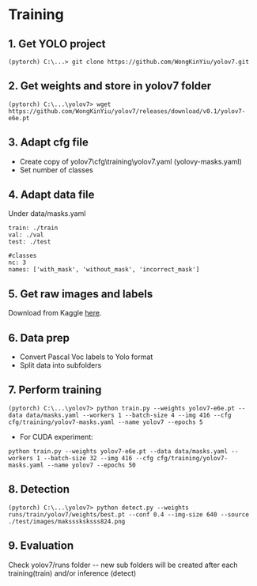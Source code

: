 # Training

## 1. Get YOLO project

```
(pytorch) C:\...> git clone https://github.com/WongKinYiu/yolov7.git
```

## 2. Get weights and store in yolov7 folder

```
(pytorch) C:\...\yolov7> wget https://github.com/WongKinYiu/yolov7/releases/download/v0.1/yolov7-e6e.pt
```

## 3. Adapt cfg file

- Create copy of yolov7\cfg\training\yolov7.yaml (yolovy-masks.yaml)
- Set number of classes

## 4. Adapt data file

Under data/masks.yaml

```
train: ./train
val: ./val
test: ./test

#classes
nc: 3
names: ['with_mask', 'without_mask', 'incorrect_mask']
```

## 5. Get raw images and labels

Download from Kaggle [here](https://www.kaggle.com/datasets/andrewmvd/face-mask-detection).

## 6. Data prep 

- Convert Pascal Voc labels to Yolo format
- Split data into subfolders

## 7. Perform training

```
(pytorch) C:\...\yolov7> python train.py --weights yolov7-e6e.pt --data data/masks.yaml --workers 1 --batch-size 4 --img 416 --cfg cfg/training/yolov7-masks.yaml --name yolov7 --epochs 5
```
- For CUDA experiment:
```
python train.py --weights yolov7-e6e.pt --data data/masks.yaml --workers 1 --batch-size 32 --img 416 --cfg cfg/training/yolov7-masks.yaml --name yolov7 --epochs 50
```

## 8. Detection

```
(pytorch) C:\...\yolov7> python detect.py --weights runs/train/yolov7/weights/best.pt --conf 0.4 --img-size 640 --source ./test/images/maksssksksss824.png
```

## 9. Evaluation

Check yolov7/runs folder -- new sub folders will be created after each training(train) and/or inference (detect)